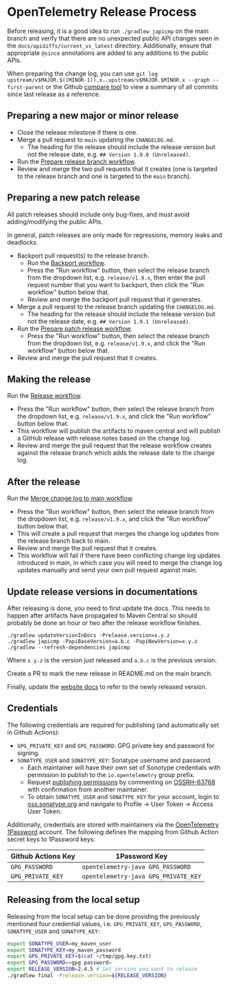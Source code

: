 # OpenTelemetry Release Process

Before releasing, it is a good idea to run `./gradlew japicmp` on the main branch and verify that
there are no unexpected public API changes seen in the `docs/apidiffs/current_vs_latest`
directory. Additionally, ensure that appropriate `@since` annotations are added to any additions to
the public APIs.

When preparing the change log, you can use
`git log upstream/v$MAJOR.$((MINOR-1)).x..upstream/v$MAJOR.$MINOR.x --graph --first-parent`
or the Github [compare tool](https://github.com/open-telemetry/opentelemetry-java/compare/)
to view a summary of all commits since last release as a reference.

## Preparing a new major or minor release

* Close the release milestone if there is one.
* Merge a pull request to `main` updating the `CHANGELOG.md`.
  * The heading for the release should include the release version but not the release date, e.g.
    `## Version 1.9.0 (Unreleased)`.
* Run the [Prepare release branch workflow](https://github.com/open-telemetry/opentelemetry-java/actions/workflows/prepare-release-branch.yml).
* Review and merge the two pull requests that it creates
  (one is targeted to the release branch and one is targeted to the `main` branch).

## Preparing a new patch release

All patch releases should include only bug-fixes, and must avoid adding/modifying the public APIs.

In general, patch releases are only made for regressions, memory leaks and deadlocks.

* Backport pull request(s) to the release branch.
  * Run the [Backport workflow](https://github.com/open-telemetry/opentelemetry-java/actions/workflows/backport.yml).
  * Press the "Run workflow" button, then select the release branch from the dropdown list,
    e.g. `release/v1.9.x`, then enter the pull request number that you want to backport,
    then click the "Run workflow" button below that.
  * Review and merge the backport pull request that it generates.
* Merge a pull request to the release branch updating the `CHANGELOG.md`.
  * The heading for the release should include the release version but not the release date, e.g.
    `## Version 1.9.1 (Unreleased)`.
* Run the [Prepare patch release workflow](https://github.com/open-telemetry/opentelemetry-java/actions/workflows/prepare-patch-release.yml).
  * Press the "Run workflow" button, then select the release branch from the dropdown list,
    e.g. `release/v1.9.x`, and click the "Run workflow" button below that.
* Review and merge the pull request that it creates.

## Making the release

Run the [Release workflow](https://github.com/open-telemetry/opentelemetry-java/actions/workflows/release.yml).

* Press the "Run workflow" button, then select the release branch from the dropdown list,
  e.g. `release/v1.9.x`, and click the "Run workflow" button below that.
* This workflow will publish the artifacts to maven central and will publish a GitHub release
  with release notes based on the change log.
* Review and merge the pull request that the release workflow creates against the release branch
  which adds the release date to the change log.

## After the release

Run the [Merge change log to main workflow](https://github.com/open-telemetry/opentelemetry-java/actions/workflows/merge-change-log-to-main.yml).

* Press the "Run workflow" button, then select the release branch from the dropdown list,
  e.g. `release/v1.9.x`, and click the "Run workflow" button below that.
* This will create a pull request that merges the change log updates from the release branch
  back to main.
* Review and merge the pull request that it creates.
* This workflow will fail if there have been conflicting change log updates introduced in main,
  in which case you will need to merge the change log updates manually and send your own pull
  request against main.

## Update release versions in documentations

After releasing is done, you need to first update the docs. This needs to happen after artifacts have propagated
to Maven Central so should probably be done an hour or two after the release workflow finishes.

```
./gradlew updateVersionInDocs -Prelease.version=x.y.z
./gradlew japicmp -PapiBaseVersion=a.b.c -PapiNewVersion=x.y.z
./gradlew --refresh-dependencies japicmp
```

Where `x.y.z` is the version just released and `a.b.c` is the previous version.

Create a PR to mark the new release in README.md on the main branch.

Finally, update the [website docs][] to refer to the newly released version.

[website docs]: https://github.com/open-telemetry/opentelemetry.io/tree/main/content/en/docs/instrumentation/java

## Credentials

The following credentials are required for publishing (and automatically set in Github Actions):

* `GPG_PRIVATE_KEY` and `GPG_PASSWORD`: GPG private key and password for signing. 
* `SONATYPE_USER` and `SONATYPE_KEY`: Sonatype username and password.
  * Each maintainer will have their own set of Sonotype credentials with permission to publish to
    the `io.opentelemetry` group prefix.
  * Request [publishing permissions](https://central.sonatype.org/publish/manage-permissions/) by
    commenting on [OSSRH-63768](https://issues.sonatype.org/browse/OSSRH-63768) with confirmation
    from another maintainer.
  * To obtain `SONATYPE_USER` and `SONATYPE_KEY` for your account, login
    to [oss.sonatype.org](https://oss.sonatype.org/) and navigate to Profile -> User Token -> Access
    User Token.

Additionally, credentials are stored with maintainers via
the [OpenTelemetry 1Password](https://opentelemetry.1password.com/signin) account. The following 
defines the mapping from Github Action secret keys to 1Password keys:

| Github Actions Key | 1Password Key |
|--------------------|---------------|
| `GPG_PASSWORD` | `opentelemetry-java GPG_PASSWORD` |
| `GPG_PRIVATE_KEY` | `opentelemetry-java GPG_PRIVATE_KEY` |

## Releasing from the local setup

Releasing from the local setup can be done providing the previously mentioned four credential values, i.e.
`GPG_PRIVATE_KEY`, `GPG_PASSWORD`, `SONATYPE_USER` and `SONATYPE_KEY`:

```sh
export SONATYPE_USER=my_maven_user
export SONATYPE_KEY=my_maven_password
export GPG_PRIVATE_KEY=$(cat ~/tmp/gpg.key.txt)
export GPG_PASSWORD=<gpg password>
export RELEASE_VERSION=2.4.5 # Set version you want to release
./gradlew final -Prelease.version=${RELEASE_VERSION}
```
